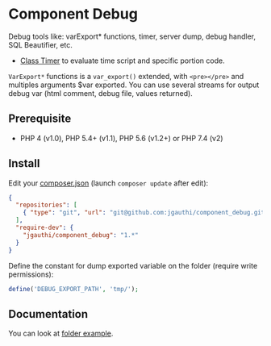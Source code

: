 # Component Debug
Debug tools like: varExport* functions, timer, server dump, debug handler, SQL Beautifier, etc.

* [Class Timer](src/Timer.php) to evaluate time script and specific portion code.

`VarExport*` functions is a `var_export()` extended, with `<pre></pre>` and multiples arguments $var exported. You can use several streams for output debug var (html comment, debug file, values returned).


## Prerequisite

* PHP 4 (v1.0), PHP 5.4+ (v1.1), PHP 5.6 (v1.2+) or PHP 7.4 (v2)

## Install
Edit your [composer.json](https://getcomposer.org) (launch `composer update` after edit):
```json
{
  "repositories": [
    { "type": "git", "url": "git@github.com:jgauthi/component_debug.git" }
  ],
  "require-dev": {
    "jgauthi/component_debug": "1.*"
  }
}
```

Define the constant for dump exported variable on the folder (require write permissions):
```php
define('DEBUG_EXPORT_PATH', 'tmp/');
```


## Documentation
You can look at [folder example](https://github.com/jgauthi/component_debug/tree/master/example).

